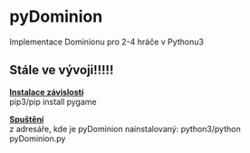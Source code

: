 <h1>pyDominion</h1>
<p>
Implementace Dominionu pro 2-4 hráče v Pythonu3
<h2>Stále ve vývoji!!!!!</h2>
<p>
<b><u>Instalace závislostí</u></b><br>
pip3/pip install pygame
</p>
<p>
<b><u>Spuštění</u></b><br>
z adresáře, kde je pyDominion nainstalovaný: python3/python pyDominion.py
</p>

